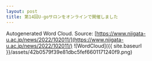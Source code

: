 ```yaml
---
layout: post
title: 第14回U-goサロンをオンラインで開催しました
---
```

Autogenerated Word Cloud.
Source\: [https://www.niigata-u.ac.jp/news/2022/102011/](https://www.niigata-u.ac.jp/news/2022/102011/)
![WordCloud]({{ site.baseurl }}/assets/42b0579f39e81dbc5fef6601171240f9.png)